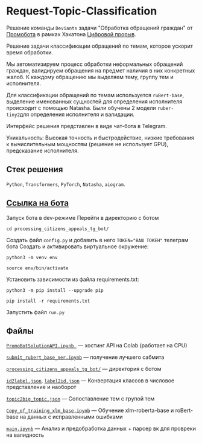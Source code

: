 # Request-Topic-Classification  

Решение команды `Deviаnts` задачи "Обработка обращений граждан" от [Промобота](https://promo-bot.ru/) в рамках Хакатона [Цифровой прорыв](https://hacks-ai.ru).

Решение задачи классификации обращений по темам, которое ускорит время обработки.

Мы автоматизируем процесс обработки неформальных обращений граждан, валидируем обращения на предмет наличия в них конкретных жалоб.
К каждому обращению мы выделяем тему, группу тем и исполнителя.

Для классификации обращений по темам используется `ruBert-base`, выделение именованных сущностей для определения исполнителя происходит с помощью Natasha. Были обучены 2 модели `ruber-tiny2`для определения исполнителя и валидации.

Интерфейс решения представлен в виде чат-бота в Telegram.

Уникальность:
Высокая точность и быстродействие, низкие требования к вычислительным мощностям (решение не использует GPU), предсказание исполнителя.


## Стек решения
`Python`, `Transformers`, `PyTorch`, `Natasha`, `aiogram`.

## [Ссылка на бота](https://t.me/processing_appeals_bot)
Запуск бота в dev-режиме
Перейти в директорию с ботом
```
cd processing_citizens_appeals_tg_bot/
```
Создать файл `config.py` и добавить в него `TOKEN="ВАШ ТОКЕН"` телеграм бота 
Cоздать и активировать виртуальное окружение:
```
python3 -m venv env
```
```
source env/bin/activate
```
Установить зависимости из файла requirements.txt:
```
python3 -m pip install --upgrade pip 
```
```
pip install -r requirements.txt
```
Запустить файл `run.py`


## Файлы 

[`PromoBotSolutionAPI.ipynb `](PromoBotSolutionAPI.ipynb) — хостинг API на Colab (работает на CPU)

[`submit_rubert_base_ner.ipynb`](submit_rubert_base_ner.ipynb) — получение лучшего сабмита

[`processing_citizens_appeals_tg_bot/`](processing_citizens_appeals_tg_bot/) — директория с ботом 

[`id2label.json`](id2label.json), [`label2id.json`](label2id.json) — Конвертация классов в числовое представление и наоборот

[`topic2big_topic.json`](topic2big_topic.json) — Сопоставление тем с групой тем

[`Copy_of_training_xlm_base.ipynb`](Copy_of_training_xlm_base.ipynb) — Обучение xlm-roberta-base и roBert-base на данных с исправленными ошибками

[`main.ipynb`](main.ipynb) — Анализ и предобработка данных + парсер вк для провреки на валидность
